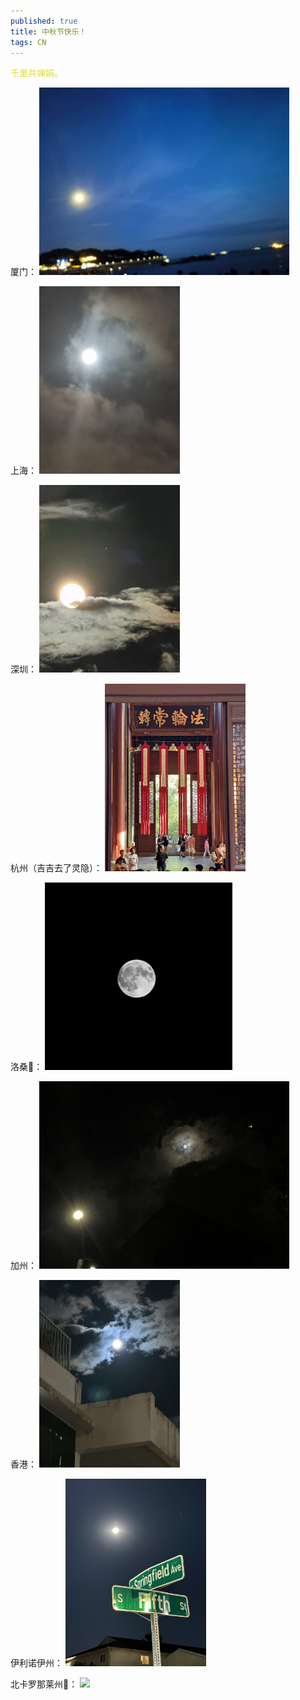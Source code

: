 ```yaml
---
published: true
title: 中秋节快乐！
tags: CN
---
```


<span style="color: #E5D934">千里共婵娟。</span>

厦门：
<img src="../images/posts/midautumn2024/xiamen.jpeg" style="height: 300px;"/>

上海：
<img src="../images/posts/midautumn2024/shanghai.jpeg" style="height: 300px;"/>

深圳：
<img src="../images/posts/midautumn2024/shenzhen.jpeg" style="height: 300px;"/>

杭州（吉吉去了灵隐）：
<img src="../images/posts/midautumn2024/hangzhou.jpeg" style="height: 300px;"/>

洛桑&#x1F437;：
<img src="../images/posts/midautumn2024/zurich.jpeg" style="height: 300px;"/>

加州：
<img src="../images/posts/midautumn2024/california.jpeg" style="height: 300px;"/>

香港：
<img src="../images/posts/midautumn2024/hongkong.jpeg" style="height: 300px;"/>

伊利诺伊州：
<img src="../images/posts/midautumn2024/illinois.jpeg" style="height: 300px;"/>

北卡罗那莱州&#x1F476;：
<img src="../images/posts/midautumn2024/north.jpeg" style="height: 300px;"/>

